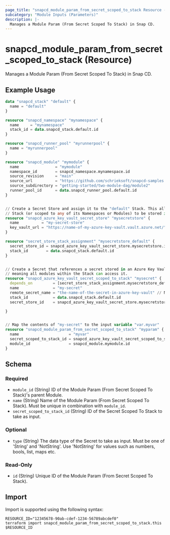 ```yaml
---
page_title: "snapcd_module_param_from_secret_scoped_to_stack Resource - snapcd"
subcategory: "Module Inputs (Parameters)"
description: |-
  Manages a Module Param (From Secret Scoped To Stack) in Snap CD.
---
```


# snapcd_module_param_from_secret_scoped_to_stack (Resource)

Manages a Module Param (From Secret Scoped To Stack) in Snap CD.


## Example Usage

```terraform
data "snapcd_stack" "default" {
  name = "default"
}

resource "snapcd_namespace" "mynamespace" {
  name     = "mynamespace"
  stack_id = data.snapcd_stack.default.id
}

resource "snapcd_runner_pool" "myrunnerpool" {
  name = "myrunnerpool"
}

resource "snapcd_module" "mymodule" {
  name                = "mymodule"
  namespace_id        = snapcd_namespace.mynamespace.id
  source_revision     = "main"
  source_url          = "https://github.com/schrieksoft/snapcd-samples.git"
  source_subdirectory = "getting-started/two-module-dag/module2"
  runner_pool_id      = data.snapcd_runner_pool.default.id
}


// Create a Secret Store and assign it to the "default" Stack. This allows secrets scoped to the "default"
// Stack (or scoped to any of its Namespaces or Modules) to be stored in this Secret Store
resource "snapcd_azure_key_vault_secret_store" "mysecretstore" {
  name          = "my-secret-store"
  key_vault_url = "https://name-of-my-azure-key-vault.vault.azure.net/"
}

resource "secret_store_stack_assignment" "mysecretstore_default" {
  secret_store_id = snapcd_azure_key_vault_secret_store.mysecretstore.id
  stack_id        = data.snapcd_stack.default.id
}


// Create a Secret that references a secret stored in an Azure Key Vault. Scope the Secret to the "default" Stack, 
// meaning all modules within the Stack can access it.
resource "snapcd_azure_key_vault_secret_scoped_to_stack" "mysecret" {
  depends_on         = [secret_store_stack_assignment.mysecretstore_default]
  name               = "my-secret"
  remote_secret_name = "the-name-of-the-secret-in-azure-key-vault" // NOTE this secret must created in the Azure Key Vault separately
  stack_id           = data.snapcd_stack.default.id
  secret_store_id    = snapcd_azure_key_vault_secret_store.mysecretstore.id

}


// Map the contents of "my-secret" to the input variable "var.myvar"
resource "snapcd_module_param_from_secret_scoped_to_stack" "myparam" {
  name                      = "myvar"
  secret_scoped_to_stack_id = snapcd_azure_key_vault_secret_scoped_to_stack.mysecret.id
  module_id                 = snapcd_module.mymodule.id
}
```

<!-- schema generated by tfplugindocs -->
## Schema

### Required

- `module_id` (String) ID of the Module Param (From Secret Scoped To Stack)'s parent Module.
- `name` (String) Name of the Module Param (From Secret Scoped To Stack).  Must be unique in combination with `module_id`.
- `secret_scoped_to_stack_id` (String) ID of the Secret Scoped To Stack to take as input.

### Optional

- `type` (String) The data type of the Secret to take as input. Must be one of 'String' and 'NotString'. Use 'NotString' for values such as numbers, bools, list, maps etc.

### Read-Only

- `id` (String) Unique ID of the Module Param (From Secret Scoped To Stack).

## Import

Import is supported using the following syntax:

```shell
RESOURCE_ID="12345678-90ab-cdef-1234-56789abcdef0"
terraform import snapcd_module_param_from_secret_scoped_to_stack.this $RESOURCE_ID
```
